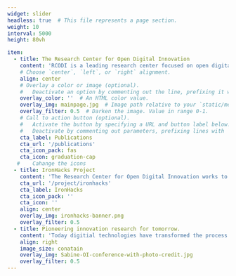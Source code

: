 ```yaml
---
widget: slider
headless: true  # This file represents a page section.
weight: 10
interval: 5000
height: 80vh

item:
  - title: The Research Center for Open Digital Innovation
    content: 'RCODI is a leading research center focused on open digital innovation comprised of computational social scientists designing and studying platforms, crowds and AI. '
    # Choose `center`, `left`, or `right` alignment.
    align: center
    # Overlay a color or image (optional).
    #   Deactivate an option by commenting out the line, prefixing it with `#`.
    overlay_color: ''  # An HTML color value.
    overlay_img: mainpage.jpg  # Image path relative to your `static/media/` folder
    overlay_filter: 0.5  # Darken the image. Value in range 0-1.
    # Call to action button (optional).
    #   Activate the button by specifying a URL and button label below.
    #   Deactivate by commenting out parameters, prefixing lines with `#`.
    cta_label: Publications
    cta_url: '/publications'
    cta_icon_pack: fas
    cta_icon: graduation-cap
   #    Cahange the icons
  - title: IronHacks Project
    content: 'The Research Center for Open Digital Innovation works to bring the future today by studying open source systems and the innovation therein.'
    cta_url: '/project/ironhacks'
    cta_label: IronHacks
    cta_icon_pack: ''
    cta_icon: ''
    align: center
    overlay_img: ironhacks-banner.png
    overlay_filter: 0.5
  - title: Pioneering innovation research for tomorrow.
    content: 'Today digitial technologies have transformed the process and the outcome of innovation. More decentralized innovation ecosystems have emerged in which a diverse set of actors co-create novel solutions to solve complex problems in areas such healthcare, regional development, financial services, and smart manufacturing.'
    align: right
    image_size: conatain
    overlay_img: Sabine-OI-conference-with-photo-credit.jpg
    overlay_filter: 0.5
---
```

